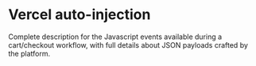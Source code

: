# Vercel auto-injection
Complete description for the Javascript events available during a cart/checkout workflow, with full details about JSON payloads crafted by the platform.